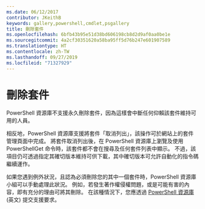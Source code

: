 ```yaml
---
ms.date: 06/12/2017
contributor: JKeithB
keywords: gallery,powershell,cmdlet,psgallery
title: 刪除套件
ms.openlocfilehash: 6bfb43b95e51d38bd606198cb8d2d9af0aa0be1e
ms.sourcegitcommit: 4a2cf30351620a58ba95ff5d76b247e601907589
ms.translationtype: HT
ms.contentlocale: zh-TW
ms.lasthandoff: 09/27/2019
ms.locfileid: "71327929"
---
```

# <a name="deleting-packages"></a>刪除套件

PowerShell 資源庫不支援永久刪除套件，因為這樣會中斷任何仰賴該套件維持可用的人員。

相反地，PowerShell 資源庫支援將套件「取消列出」，該操作可於網站上的套件管理頁面中完成。
將套件取消列出後，在 PowerShell 資源庫上瀏覽及使用 PowerShellGet 命令時，該套件都不會在搜尋及任何套件列表中顯示。
不過，該項目仍可透過指定其確切版本維持可供下載，其中確切版本可允許自動化的指令碼繼續運作。

如果您遇到例外狀況，且認為必須刪除您的其中一個套件時，PowerShell 資源庫小組可以手動處理此狀況。
例如，若發生著作權侵權問題，或是可能有害的內容，即有充分的理由可將其刪除。
在該種情況下，您應透過 [PowerShell 資源庫](https://www.PowerShellGallery.com) \(英文\) 提交支援要求。
